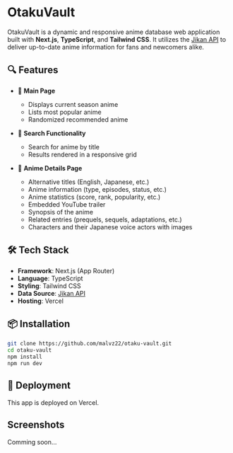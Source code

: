 # OtakuVault

OtakuVault is a dynamic and responsive anime database web application built with **Next.js**, **TypeScript**, and **Tailwind CSS**. It utilizes the [Jikan API](https://jikan.moe) to deliver up-to-date anime information for fans and newcomers alike.

## 🔍 Features

- 🌟 **Main Page**

  - Displays current season anime
  - Lists most popular anime
  - Randomized recommended anime

- 🔎 **Search Functionality**

  - Search for anime by title
  - Results rendered in a responsive grid

- 📄 **Anime Details Page**
  - Alternative titles (English, Japanese, etc.)
  - Anime information (type, episodes, status, etc.)
  - Anime statistics (score, rank, popularity, etc.)
  - Embedded YouTube trailer
  - Synopsis of the anime
  - Related entries (prequels, sequels, adaptations, etc.)
  - Characters and their Japanese voice actors with images

## 🛠️ Tech Stack

- **Framework**: Next.js (App Router)
- **Language**: TypeScript
- **Styling**: Tailwind CSS
- **Data Source**: [Jikan API](https://jikan.moe)
- **Hosting**: Vercel

## 📦 Installation

```bash
git clone https://github.com/malvz22/otaku-vault.git
cd otaku-vault
npm install
npm run dev
```

## 🚀 Deployment

This app is deployed on Vercel.

## Screenshots

Comming soon...
